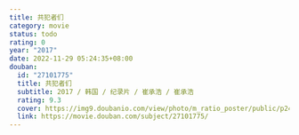 ```yaml
---
title: 共犯者们
category: movie
status: todo
rating: 0
year: "2017"
date: 2022-11-29 05:24:35+08:00
douban:
  id: "27101775"
  title: 共犯者们
  subtitle: 2017 / 韩国 / 纪录片 / 崔承浩 / 崔承浩
  rating: 9.3
  cover: https://img9.doubanio.com/view/photo/m_ratio_poster/public/p2494631724.jpg
  link: https://movie.douban.com/subject/27101775/
---
```



